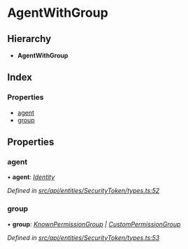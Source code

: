 # AgentWithGroup

## Hierarchy

* **AgentWithGroup**

## Index

### Properties

* [agent](agentwithgroup.md#agent)
* [group](agentwithgroup.md#group)

## Properties

### agent

• **agent**: [_Identity_](../classes/identity.md)

_Defined in_ [_src/api/entities/SecurityToken/types.ts:52_](https://github.com/PolymathNetwork/polymesh-sdk/blob/56921667/src/api/entities/SecurityToken/types.ts#L52)

### group

• **group**: [_KnownPermissionGroup_](../classes/knownpermissiongroup.md) _\|_ [_CustomPermissionGroup_](../classes/custompermissiongroup.md)

_Defined in_ [_src/api/entities/SecurityToken/types.ts:53_](https://github.com/PolymathNetwork/polymesh-sdk/blob/56921667/src/api/entities/SecurityToken/types.ts#L53)

